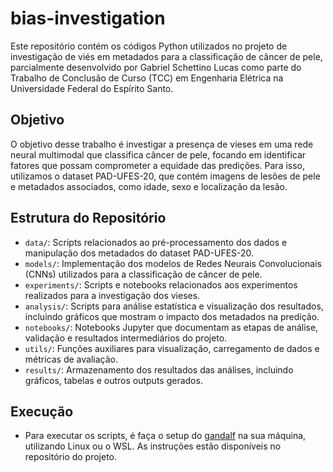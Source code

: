 # bias-investigation

Este repositório contém os códigos Python utilizados no projeto de investigação de viés em metadados para a classificação de câncer de pele, parcialmente desenvolvido por Gabriel Schettino Lucas como parte do Trabalho de Conclusão de Curso (TCC) em Engenharia Elétrica na Universidade Federal do Espírito Santo.

## Objetivo

O objetivo desse trabalho é investigar a presença de vieses em uma rede neural multimodal que classifica câncer de pele, focando em identificar fatores que possam comprometer a equidade das predições. Para isso, utilizamos o dataset PAD-UFES-20, que contém imagens de lesões de pele e metadados associados, como idade, sexo e localização da lesão.

## Estrutura do Repositório

- `data/`: Scripts relacionados ao pré-processamento dos dados e manipulação dos metadados do dataset PAD-UFES-20.
- `models/`: Implementação dos modelos de Redes Neurais Convolucionais (CNNs) utilizados para a classificação de câncer de pele.
- `experiments/`: Scripts e notebooks relacionados aos experimentos realizados para a investigação dos vieses.
- `analysis/`: Scripts para análise estatística e visualização dos resultados, incluindo gráficos que mostram o impacto dos metadados na predição.
- `notebooks/`: Notebooks Jupyter que documentam as etapas de análise, validação e resultados intermediários do projeto.
- `utils/`: Funções auxiliares para visualização, carregamento de dados e métricas de avaliação.
- `results/`: Armazenamento dos resultados das análises, incluindo gráficos, tabelas e outros outputs gerados.

## Execução

- Para executar os scripts, é faça o setup do [gandalf](https://github.com/life-ufes/gandalf) na sua máquina, utilizando Linux ou o WSL. As instruções estão disponíveis no repositório do projeto.
